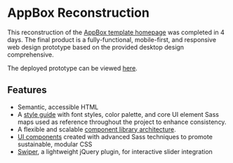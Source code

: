 # AppBox Reconstruction

This reconstruction of the [AppBox template homepage](http://themeforest.net/item/appbox-app-landing-shop-html-/11416977) was completed in 4 days. The final product is a fully-functional, mobile-first, and responsive web design prototype based on the provided desktop design comprehensive.

The deployed prototype can be viewed [here](http://utopian-whistle.surge.sh).

## Features

- Semantic, accessible HTML
- A [style guide](STYLE_GUIDE.md) with font styles, color palette, and core UI element Sass maps used as reference throughout the project to enhance consistency.
- A flexible and scalable [component library architecture](../,,/tree/master/sass).
- [UI components](COMPONENTS.md) created with advanced Sass techniques to promote sustainable, modular CSS
- [Swiper](http://www.idangero.us/swiper), a lightweight jQuery plugin, for interactive slider integration

